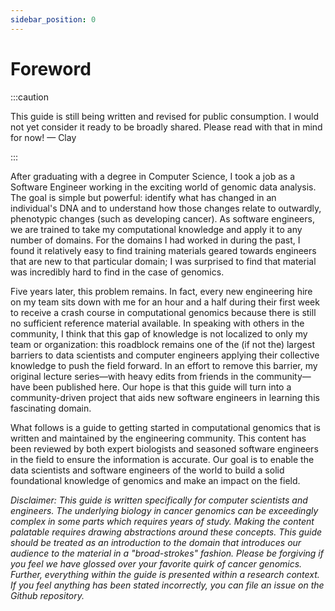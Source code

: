 ```yaml
---
sidebar_position: 0
---
```


# Foreword

:::caution

This guide is still being written and revised for public consumption. I would not yet consider it ready to be broadly shared. Please read with that in mind for now! — Clay

:::

After graduating with a degree in Computer Science, I took a job as a Software Engineer working in the exciting world of genomic data analysis. The goal is simple but powerful: identify what has changed in an individual's DNA and to understand how those changes relate to outwardly, phenotypic changes (such as developing cancer). As software engineers, we are trained to take my computational knowledge and apply it to any number of domains. For the domains I had worked in during the past, I found it relatively easy to find training materials geared towards engineers that are new to that particular domain; I was surprised to find that material was incredibly hard to find in the case of genomics.
‌

Five years later, this problem remains. In fact, every new engineering hire on my team sits down with me for an hour and a half during their first week to receive a crash course in computational genomics because there is still no sufficient reference material available. In speaking with others in the community, I think that this gap of knowledge is not localized to only my team or organization: this roadblock remains one of the (if not the) largest barriers to data scientists and computer engineers applying their collective knowledge to push the field forward. In an effort to remove this barrier, my original lecture series—with heavy edits from friends in the community—have been published here. Our hope is that this guide will turn into a community-driven project that aids new software engineers in learning this fascinating domain.
‌

What follows is a guide to getting started in computational genomics that is written and maintained by the engineering community. This content has been reviewed by both expert biologists and seasoned software engineers in the field to ensure the information is accurate. Our goal is to enable the data scientists and software engineers of the world to build a solid foundational knowledge of genomics and make an impact on the field.
‌

_Disclaimer: This guide is written specifically for computer scientists and engineers. The underlying biology in cancer genomics can be exceedingly complex in some parts which requires years of study. Making the content palatable requires drawing abstractions around these concepts. This guide should be treated as an introduction to the domain that introduces our audience to the material in a "broad-strokes" fashion. Please be forgiving if you feel we have glossed over your favorite quirk of cancer genomics. Further, everything within the guide is presented within a research context. If you feel anything has been stated incorrectly, you can file an issue on the Github repository._